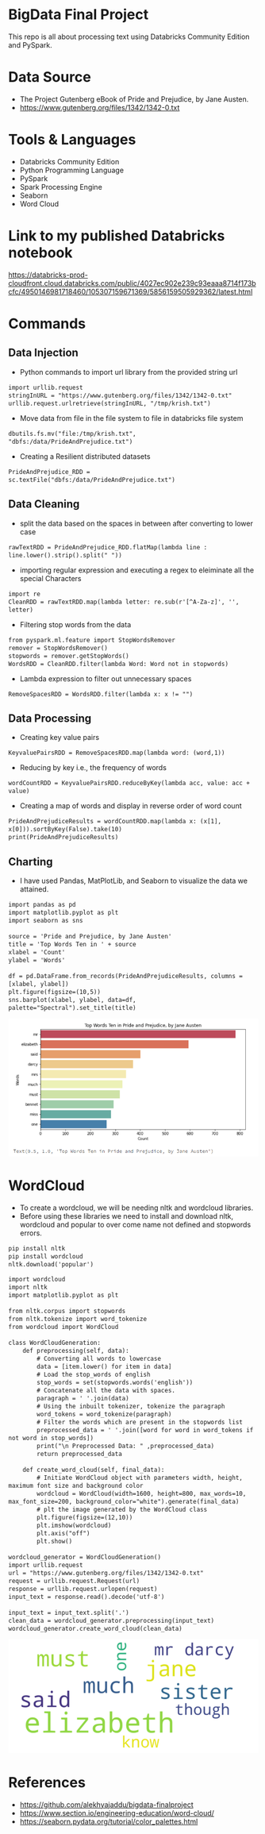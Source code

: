 # BigData Final Project
This repo is all about processing text using Databricks Community Edition and PySpark.

# Data Source
* The Project Gutenberg eBook of Pride and Prejudice, by Jane Austen.
* https://www.gutenberg.org/files/1342/1342-0.txt

# Tools & Languages
* Databricks Community Edition
* Python Programming Language
* PySpark
* Spark Processing Engine
* Seaborn
* Word Cloud

# Link to my published Databricks notebook
https://databricks-prod-cloudfront.cloud.databricks.com/public/4027ec902e239c93eaaa8714f173bcfc/4950146981718460/105307159671369/5856159505929362/latest.html

# Commands
## Data Injection
* Python commands to import url library from the provided string url
```
import urllib.request
stringInURL = "https://www.gutenberg.org/files/1342/1342-0.txt"
urllib.request.urlretrieve(stringInURL, "/tmp/krish.txt")
```

* Move data from file in the file system to file in databricks file system
```
dbutils.fs.mv("file:/tmp/krish.txt", "dbfs:/data/PrideAndPrejudice.txt")
```

* Creating a Resilient distributed datasets
```
PrideAndPrejudice_RDD = sc.textFile("dbfs:/data/PrideAndPrejudice.txt")
```

## Data Cleaning
* split the data based on the spaces in between after converting to lower case
```
rawTextRDD = PrideAndPrejudice_RDD.flatMap(lambda line : line.lower().strip().split(" "))
```

* importing regular expression and executing a regex to eleiminate all the special Characters
```
import re
CleanRDD = rawTextRDD.map(lambda letter: re.sub(r'[^A-Za-z]', '', letter)
```

* Filtering stop words from the data
```
from pyspark.ml.feature import StopWordsRemover
remover = StopWordsRemover()
stopwords = remover.getStopWords()
WordsRDD = CleanRDD.filter(lambda Word: Word not in stopwords)
```

* Lambda expression to filter out unnecessary spaces
```
RemoveSpacesRDD = WordsRDD.filter(lambda x: x != "")
```

## Data Processing
* Creating key value pairs
```
KeyvaluePairsRDD = RemoveSpacesRDD.map(lambda word: (word,1))
```

* Reducing by key i.e., the frequency of words
```
wordCountRDD = KeyvaluePairsRDD.reduceByKey(lambda acc, value: acc + value)
```

* Creating a map of words and display in reverse order of word count
```
PrideAndPrejudiceResults = wordCountRDD.map(lambda x: (x[1], x[0])).sortByKey(False).take(10)
print(PrideAndPrejudiceResults)
```

## Charting
* I have used Pandas, MatPlotLib, and Seaborn to visualize the data we attained.
```
import pandas as pd
import matplotlib.pyplot as plt
import seaborn as sns

source = 'Pride and Prejudice, by Jane Austen'
title = 'Top Words Ten in ' + source
xlabel = 'Count'
ylabel = 'Words'

df = pd.DataFrame.from_records(PrideAndPrejudiceResults, columns =[xlabel, ylabel]) 
plt.figure(figsize=(10,5))
sns.barplot(xlabel, ylabel, data=df, palette="Spectral").set_title(title)
```
![WordCount](https://github.com/Krishna-Koyyalamudi/bigdata-FinalProject/blob/main/WordCount.PNG?raw=true)

# WordCloud
* To create a wordcloud, we will be needing nltk and wordcloud libraries.
* Before using these libraries we need to install and download nltk, wordcloud and popular to over come name not defined and stopwords errors.
```
pip install nltk
pip install wordcloud
nltk.download('popular')
```

```
import wordcloud
import nltk
import matplotlib.pyplot as plt

from nltk.corpus import stopwords
from nltk.tokenize import word_tokenize
from wordcloud import WordCloud

class WordCloudGeneration:
    def preprocessing(self, data):
        # Converting all words to lowercase
        data = [item.lower() for item in data]
        # Load the stop_words of english
        stop_words = set(stopwords.words('english'))
        # Concatenate all the data with spaces.
        paragraph = ' '.join(data)
        # Using the inbuilt tokenizer, tokenize the paragraph
        word_tokens = word_tokenize(paragraph) 
        # Filter the words which are present in the stopwords list 
        preprocessed_data = ' '.join([word for word in word_tokens if not word in stop_words])
        print("\n Preprocessed Data: " ,preprocessed_data)
        return preprocessed_data

    def create_word_cloud(self, final_data):
        # Initiate WordCloud object with parameters width, height, maximum font size and background color
        wordcloud = WordCloud(width=1600, height=800, max_words=10, max_font_size=200, background_color="white").generate(final_data)
        # plt the image generated by the WordCloud class
        plt.figure(figsize=(12,10))
        plt.imshow(wordcloud)
        plt.axis("off")
        plt.show()

wordcloud_generator = WordCloudGeneration()
import urllib.request
url = "https://www.gutenberg.org/files/1342/1342-0.txt"
request = urllib.request.Request(url)
response = urllib.request.urlopen(request)
input_text = response.read().decode('utf-8')

input_text = input_text.split('.')
clean_data = wordcloud_generator.preprocessing(input_text)
wordcloud_generator.create_word_cloud(clean_data)
```

![WordCloud](https://github.com/Krishna-Koyyalamudi/bigdata-FinalProject/blob/main/WordCloud.PNG?raw=true)

# References
* https://github.com/alekhyajaddu/bigdata-finalproject
* https://www.section.io/engineering-education/word-cloud/
* https://seaborn.pydata.org/tutorial/color_palettes.html